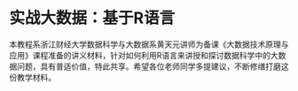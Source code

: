 # 实战大数据：基于R语言
本教程系浙江财经大学数据科学与大数据系黄天元讲师为备课《大数据技术原理与应用》课程准备的讲义材料，针对如何利用R语言来讲授和探讨数据科学中的大数据问题，具有普适价值，特此共享。希望各位老师同学多提建议，不断修缮打磨这份教学材料。
